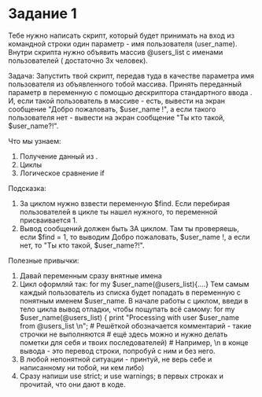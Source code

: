 # Задание 1
Тебе нужно написать скрипт, который будет принимать на вход из командной строки один параметр - имя пользователя (user_name). Внутри скрипта нужно объявить массив @users_list с именами пользователей ( достаточно 3х человек).

Задача:
Запустить твой скрипт, передав туда в качестве параметра имя пользователя из объявленного тобой массива.
Принять переданный параметр в переменную с помощью дескриптора стандартного ввода <STDIN>.
И, если такой пользователь в массиве - есть, вывести на экран сообщение "Добро пожаловать, $user_name !", а если такого пользователя нет - вывести на экран сообщение "Ты кто такой, $user_name?!".

Что мы узнаем:
1. Получение данный из <STDIN>.
2. Циклы
3. Логическое сравнение if

Подсказка:
1. За циклом нужно взвести переменную $find. Если перебирая пользователей в цикле ты нашел нужного, то переменной присваивается 1.
2. Вывод сообщений должен быть ЗА циклом. Там ты проверяешь, если $find = 1, то выводим Добро пожаловать, $user_name !, а если нет, то "Ты кто такой, $user_name?!".

Полезные привычки:
1. Давай переменным сразу внятные имена
2. Цикл оформляй так: for my $user_name(@users_list){....} Тем самым каждый пользователь из списка будет попадать в переменную с понятным именем $user_name. В начале работы с циклом, введи в тело цикла вывод отладки, чтобы пощупать всё самому: 
for my $user_name(@users_list) {
    print "Processing with user $user_name from \@users_list \n";
    \# Решёткой обозначается комментарий - такие строчки не выполняются
    \# ещё здесь можно и нужно делать пометки для себя и твоих последователей)
    \# Например, \n в конце вывода - это перевод строки, попробуй с ним и без него.
3. В любой непонятной ситуации - принтуй, не верь себе и написанному ни тобой, ни кем либо)
4. Сразу напиши use strict; и use warnings; в первых строках и прочитай, что они дают в коде.
